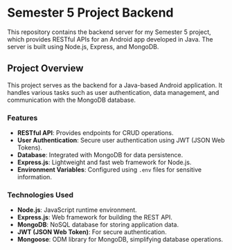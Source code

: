 # Semester 5 Project Backend

This repository contains the backend server for my Semester 5 project, which provides RESTful APIs for an Android app developed in Java. The server is built using Node.js, Express, and MongoDB.

## Project Overview

This project serves as the backend for a Java-based Android application. It handles various tasks such as user authentication, data management, and communication with the MongoDB database.

### Features

- **RESTful API**: Provides endpoints for CRUD operations.
- **User Authentication**: Secure user authentication using JWT (JSON Web Tokens).
- **Database**: Integrated with MongoDB for data persistence.
- **Express.js**: Lightweight and fast web framework for Node.js.
- **Environment Variables**: Configured using `.env` files for sensitive information.

### Technologies Used

- **Node.js**: JavaScript runtime environment.
- **Express.js**: Web framework for building the REST API.
- **MongoDB**: NoSQL database for storing application data.
- **JWT (JSON Web Token)**: For secure authentication.
- **Mongoose**: ODM library for MongoDB, simplifying database operations.